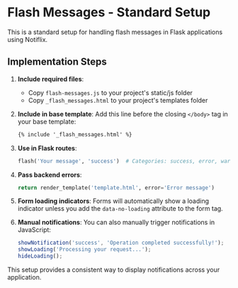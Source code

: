 # Flash Messages - Standard Setup

This is a standard setup for handling flash messages in Flask applications using Notiflix.

## Implementation Steps

1. **Include required files**:
   - Copy `flash-messages.js` to your project's static/js folder
   - Copy `_flash_messages.html` to your project's templates folder

2. **Include in base template**:
   Add this line before the closing `</body>` tag in your base template:
   ```html
   {% include '_flash_messages.html' %}
   ```

3. **Use in Flask routes**:
   ```python
   flash('Your message', 'success')  # Categories: success, error, warning, info
   ```

4. **Pass backend errors**:
   ```python
   return render_template('template.html', error='Error message')
   ```

5. **Form loading indicators**:
   Forms will automatically show a loading indicator unless you add the
   `data-no-loading` attribute to the form tag.

6. **Manual notifications**:
   You can also manually trigger notifications in JavaScript:
   ```javascript
   showNotification('success', 'Operation completed successfully!');
   showLoading('Processing your request...');
   hideLoading();
   ```

This setup provides a consistent way to display notifications across your application.
